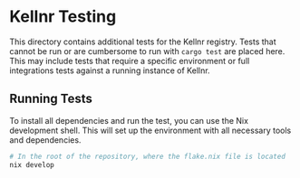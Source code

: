 # Kellnr Testing

This directory contains additional tests for the Kellnr registry. Tests that cannot be run or are cumbersome to run with `cargo test` are placed here.
This may include tests that require a specific environment or full integrations tests against a running instance of Kellnr.

## Running Tests

To install all dependencies and run the test, you can use the Nix development shell. This will set up the environment with all necessary tools and dependencies.

```bash
# In the root of the repository, where the flake.nix file is located
nix develop
```

